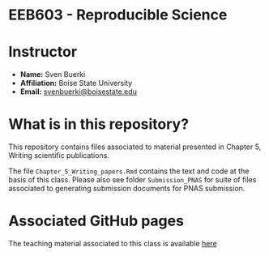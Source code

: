 # EEB603 - Reproducible Science

# Instructor

- **Name:** Sven Buerki
- **Affiliation:** Boise State University
- **Email:** svenbuerki@boisestate.edu

# What is in this repository?

This repository contains files associated to material presented in Chapter 5, Writing scientific publications. 

The file `Chapter_5_Writing_papers.Rmd` contains the text and code at the basis of this class. Please also see folder `Submission_PNAS` for suite of files associated to generating submission documents for PNAS submission.

# Associated GitHub pages

The teaching material associated to this class is available [here](https://svenbuerki.github.io/EEB603_Chapter_05_writing_papers/)

